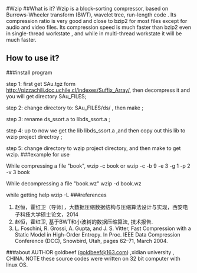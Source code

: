 #Wzip
##What is it?
Wzip is a block-sorting compressor, based on Burrows-Wheeler transform (BWT), wavelet tree, run-length code . Its compression ratio is very good and close to bzip2 for most files except for audio and video files. Its compression speed is much faster than bzip2 even in single-thread workstate , and while in multi-thread workstate it will be much faster.
## How to use it?
###install  program

step 1: first get SAu.tgz form http://pizzachili.dcc.uchile.cl/indexes/Suffix_Array/, then decompress it and you will get directory  SAu_FILES; 

step 2: change directory to: SAu_FILES/ds/ , then make ; 

step 3: rename ds_ssort.a to libds_ssort.a ; 

step 4: up to now we get the lib libds_ssort.a ,and then copy out this lib to wzip project directroy ; 

step 5: change directory to wzip project directory, and then make to get wzip.
###example for use

While compressing a file "book",
  wzip -c book 
  or
  wzip -c -b 9 -e 3 -g 1 -p 2 -v 3  book

While decompressing a file "book.wz"
  wzip -d book.wz

while getting help
  wzip -L
###references
1. 赵恒，霍红卫（导师），大数据压缩数据结构与压缩算法设计与实现，西安电子科技大学硕士论文，2014
2. 赵恒，霍红卫, 基于BWT和小波树的数据压缩算法, 技术报告.
3. L. Foschini, R. Grossi, A. Gupta, and J. S. Vitter, Fast Compression with a Static Model in High-Order Entropy. In Proc. IEEE Data Compression Conference (DCC), Snowbird, Utah, pages 62–71, March 2004.

###about
AUTHOR
goldbeef (goldbeef@163.com) ,xidian university , CHINA.
NOTE
these source codes were written on 32 bit  computer with linux OS.
